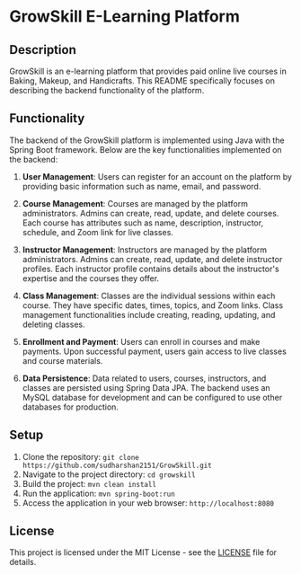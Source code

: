# GrowSkill E-Learning Platform 

## Description
GrowSkill is an e-learning platform that provides paid online live courses in Baking, Makeup, and Handicrafts. This README specifically focuses on describing the backend functionality of the platform.

## Functionality
The backend of the GrowSkill platform is implemented using Java with the Spring Boot framework. Below are the key functionalities implemented on the backend:

1. **User Management**: Users can register for an account on the platform by providing basic information such as name, email, and password.

2. **Course Management**: Courses are managed by the platform administrators. Admins can create, read, update, and delete courses. Each course has attributes such as name, description, instructor, schedule, and Zoom link for live classes.

3. **Instructor Management**: Instructors are managed by the platform administrators. Admins can create, read, update, and delete instructor profiles. Each instructor profile contains details about the instructor's expertise and the courses they offer.

4. **Class Management**: Classes are the individual sessions within each course. They have specific dates, times, topics, and Zoom links. Class management functionalities include creating, reading, updating, and deleting classes.

5. **Enrollment and Payment**: Users can enroll in courses and make payments. Upon successful payment, users gain access to live classes and course materials.

6. **Data Persistence**: Data related to users, courses, instructors, and classes are persisted using Spring Data JPA. The backend uses an MySQL database for development and can be configured to use other databases for production.


## Setup
1. Clone the repository: `git clone https://github.com/sudharshan2151/GrowSkill.git`
2. Navigate to the project directory: `cd growskill`
3. Build the project: `mvn clean install`
4. Run the application: `mvn spring-boot:run`
5. Access the application in your web browser: `http://localhost:8080`

## License
This project is licensed under the MIT License - see the [LICENSE](LICENSE) file for details.
